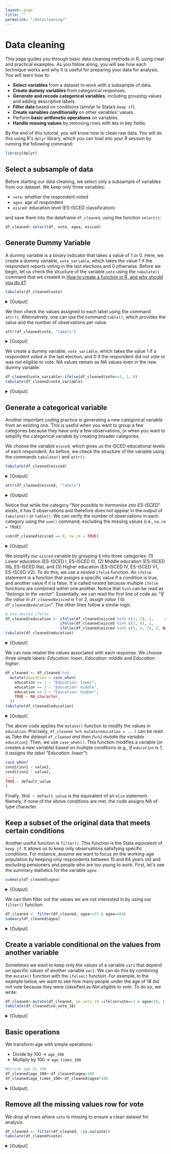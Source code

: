 ```yaml
---
layout: page
title: ""
permalink: "/datacleaning/"
---
```


# Data cleaning

This page guides you through basic data cleaning methods in R, using clear and practical examples. As you follow along, you will see how each technique works and why it is useful for preparing your data for analysis. You will learn how to:

- **Select variables** from a dataset to work with a subsample of data.
- **Create dummy variables** from categorical responses.  
- **Generate and recode categorical variables**, including grouping values and adding descriptive labels.  
- **Filter data** based on conditions (similar to Stata’s `keep if`).  
- **Create variables conditionally** on other variables' values.  
- Perform **basic arithmetic operations** on variables.  
- **Handle missing values** by removing rows with `NA`s in key fields.  

By the end of this tutorial, you will know how to clean raw data. You will do this using R's `dplyr` library, which you can load into your R session by running the following command:
```r
library(dplyr)
```
## Select a subsample of data
Before starting our data cleaning, we select only a subsample of variables from our dataset. We keep only three variables:

- `vote`: whether the respondent voted  
- `agea`: age of respondent  
- `eisced`: education level (ES-ISCED classification)

and save them into the dataframe `df_cleaned`, using the function `select()`:

```r
df_cleaned<-select(df, vote, agea, eisced)
```

## Generate Dummy Variable
A dummy variable is a binary indicator that takes a value of 1 or 0. Here, we create a dummy variable, `vote_variable`, which takes the value 1 if the respondent reports voting in the last elections and 0 otherwise. Before we begin, let us check the structure of the variable `vote` using the `tabulate()` command that we created in [How to create a function in R, and why should you do it?](https://gubellom.github.io/functions/):


```r
tabulate(df_cleaned$vote)
```
<details>
  <summary>[Output]</summary>
  <pre>
              Response Frequency Percentage Cumulative
1                  Yes     30815      69.42      69.42
2                   No      9417      21.22      90.64
3 Not eligible to vote      3687       8.31      98.95
4              Refusal       250       0.56      99.51
5           Don't know       209       0.47      99.98
6            No answer         9       0.02     100.00
7                Total     44387     100.00         NA
  </pre>
</details>

We then check the values assigned to each label using the command `attr()`. Alternatively, one can use the command `table()`, which provides the value and the number of observations per value.

```r
attr(df_cleaned$vote, "labels")
```

<details>
  <summary>[Output]</summary>
  <pre>
                 Yes                   No Not eligible to vote              Refusal 
                   1                    2                    3                   NA 
          Don't know            No answer 
                  NA                   NA
  </pre>
</details>

We create a dummy variable, `vote_variable`, which takes the value 1 if a respondent voted in the last election, and 0 if the respondent did not vote or was not eligible to vote. NA values remain as NA values even in the new dummy variable.

```r
df_cleaned$vote_variable<-ifelse(df_cleaned$vote==1, 1, 0)
tabulate(df_cleaned$vote_variable)
```
<details>
  <summary>[Output]</summary>
  <pre>
  Response Frequency Percentage Cumulative
1        0     13104      29.52      29.52
2        1     30815      69.42      98.94
3       NA       468       1.05      99.99
4    Total     44387      99.99         NA
  </pre>
</details>

## Generate a categorical variable
Another important coding practice is generating a new categorical variable from an existing one. This is useful when you want to group a few categories because they have only a few observations, or when you want to simplify the categorical variable by creating broader categories.

We choose the variable `eisced`, which gives us the ISCED educational levels of each respondent. As before, we check the structure of the variable using the commands `tabulate()` and `attr()`.

```r
tabulate(df_cleaned$eisced)
```
<details>
  <summary>[Output]</summary>
  <pre>
                                              Response Frequency Percentage Cumulative
1               ES-ISCED I , less than lower secondary      3861       8.70       8.70
2                         ES-ISCED II, lower secondary      7388      16.64      25.34
3            ES-ISCED IIIb, lower tier upper secondary      7163      16.14      41.48
4            ES-ISCED IIIa, upper tier upper secondary      8720      19.65      61.13
5         ES-ISCED IV, advanced vocational, sub-degree      6265      14.11      75.24
6      ES-ISCED V1, lower tertiary education, BA level      4760      10.72      85.96
7  ES-ISCED V2, higher tertiary education, >= MA level      6013      13.55      99.51
8                                                Other        88       0.20      99.71
9                                              Refusal        82       0.18      99.89
10                                          Don't know        39       0.09      99.98
11                                           No answer         8       0.02     100.00
12                                               Total     44387     100.00         NA
  </pre>
</details>


```r
attr(df_cleaned$eisced, "labels")
```
<details>
  <summary>[Output]</summary>
  <pre>
            Not possible to harmonise into ES-ISCED 
                                                  0 
             ES-ISCED I , less than lower secondary 
                                                  1 
                       ES-ISCED II, lower secondary 
                                                  2 
          ES-ISCED IIIb, lower tier upper secondary 
                                                  3 
          ES-ISCED IIIa, upper tier upper secondary 
                                                  4 
       ES-ISCED IV, advanced vocational, sub-degree 
                                                  5 
    ES-ISCED V1, lower tertiary education, BA level 
                                                  6 
ES-ISCED V2, higher tertiary education, >= MA level 
                                                  7 
                                              Other 
                                                 55 
                                            Refusal 
                                                 NA 
                                         Don't know 
                                                 NA 
                                          No answer 
                                                 NA 
  </pre>
</details>

Notice that while the category "*Not possible to harmonise into ES-ISCED*" exists, it has 0 observations and therefore does not appear in the output of `tabulate()` or `table()`. We can verify the number of observations in each category using the `sum()` command, escluding the missing values (i.e., `na.rm = TRUE`):

```r
sum(df_cleaned$eisced == 0, na.rm = TRUE)
```
<details>
  <summary>[Output]</summary>
  <pre>
[1] 0
  </pre>
</details>

We simplify our `eisced` variable by grouping it into three categories: (1) Lower education (ES-ISCED I, ES-ISCED II), (2) Middle education (ES-ISCED IIIb, ES-ISCED IIIa), and (3) Higher education (ES-ISCED IV, ES-ISCED V1, ES-ISCED V2). To do this, we use a *nested* `ifelse` function. An `ifelse` statement is a function that assigns a specific value if a condition is true, and another value if it is false. It is called *nested* because multiple `ifelse` functions are combined within one another. Notice that `%in%` can be read as "*belongs to the vector*". Essentially, we can read the first line of code as: "*If the value in `df_cleaned$eisced` is 1 or 2, assign value 1 to `df_cleaned$education`*". The other lines follow a similar logic.

```r
# Use nested ifelse
df_cleaned$education <- ifelse(df_cleaned$eisced %in% c(1, 2), 1,     # If the value in df_cleaned$eisced takes value 1 or 2, assign value 1 to df_cleaned$education
                        ifelse(df_cleaned$eisced %in% c(3, 4), 2,
                        ifelse(df_cleaned$eisced %in% c(5, 6, 7), 3, NA)))
tabulate(df_cleaned$education)
```
<details>
  <summary>[Output]</summary>
  <pre>
  Response Frequency Percentage Cumulative
1        1     11249      25.34      25.34
2        2     15883      35.78      61.12
3        3     17038      38.39      99.51
4       NA       217       0.49     100.00
5    Total     44387     100.00         NA
  </pre>
</details>

We can now relabel the values associated with each response. We choose three simple labels: *Education: lower*, *Education: middle* and *Education: higher*. 
  
```r
df_cleaned <- df_cleaned %>%
  mutate(education = case_when(
    education == 1 ~ "Education: lower",
    education == 2 ~ "Education: middle",
    education == 3 ~ "Education: higher",
    TRUE ~ NA_character_
  ))
tabulate(df_cleaned$education)
```
<details>
  <summary>[Output]</summary>
  <pre>
           Response Frequency Percentage Cumulative
1 Education: higher     17038      38.39      38.39
2 Education: middle     15883      35.78      74.17
3  Education: lower     11249      25.34      99.51
4                NA       217       0.49     100.00
5             Total     44387     100.00         NA
  </pre>
</details>

The above code applies the `mutate()` function to modify the values in `education`. Precisely, `df_cleaned %>% mutate(education = ...)` can be read as *Take the dataset `df_cleaned` and then (`%>%`) mutate the variable `education`)*. Then, we use `case_when()`. This function modifies a variable (or creates a new variable) based on multiple conditions (e.g., *If `education` is 1, it assigns the label "Education: lower"*):

```r
case_when(
condition1 ~ value1,
condition2 ~ value2,
...,
TRUE ~ default_value  
)
```
Finally, `TRUE ~ default_value` is the equivalent of an `else` statement. Namely, if none of the above conditions are met, the code assigns NA of type character.


## Keep a subset of the original data that meets certain conditions

Another useful function is `filter()`. This function is the Stata equivalent of `keep if`. It allows us to keep only observations satisfying specific conditions. For instance, assume we want to focus on the working-age population by keeping only respondents between 15 and 64 years old and excluding pensioners and people who are too young to work. First, let's see the summary statistics for the variable `agea`:

```r
summary(df_cleaned$agea)
```

<details>
  <summary>[Output]</summary>
  <pre>
Min. 1st Qu.  Median    Mean 3rd Qu.    Max.    NA's 
15.00   34.00   49.00   49.14   64.00  100.00     155 
  </pre>
</details>

We can then filter out the values we are not interested in by using our `filter()` function:

```r
df_cleaned <- filter(df_cleaned, agea>=15 & agea<=64)
summary(df_cleaned$agea)
```
<details>
  <summary>[Output]</summary>
  <pre>
Min. 1st Qu.  Median    Mean 3rd Qu.    Max. 
15.00   30.00   42.00   41.42   53.00   64.00 
  </pre>
</details>

## Create a variable conditional on the values from another variable

Sometimes we want to keep only the values of a variable `var1` that depend on specific values of another variable `var2`. We can do this by combining the `mutate()` function with the `ifelse()` function. For example, in the example below, we want to see how many people under the age of 18 did not vote because they were classified as *Not eligible to vote*. To do so, we write:

```r
df_cleaned<-mutate(df_cleaned, no_vote_18 =ifelse(vote==3 & agea<18, 1, 0))
tabulate(df_cleaned$no_vote_18)
```

<details>
  <summary>[Output]</summary>
  <pre>
  Response Frequency Percentage Cumulative
1        0     32493      96.67      96.67
2        1      1119       3.33     100.00
3     <NA>         2       0.01     100.01
4    Total     33614     100.01         NA
  </pre>
</details>
  
## Basic operations

We transform age with simple operations:

- Divide by 100 → `age_100`  
- Multiply by 100 → `age_times_100`  


```r
#Divide age by 100
df_cleaned$age_100<-df_cleaned$agea/100
df_cleaned$age_times_100<-df_cleaned$agea*100
```

<details>
  <summary>[Output]</summary>
  <pre>
summary(df_cleaned$age_100)
Min. 1st Qu.  Median    Mean 3rd Qu.    Max. 
0.1500  0.3000  0.4300  0.4196  0.5400  0.6500 

summary(df_cleaned$age_times_100)
Min. 1st Qu.  Median    Mean 3rd Qu.    Max. 
1500    3000    4300    4196    5400    6500 
  </pre>
</details>

## Remove all the missing values row for vote

We drop all rows where `vote` is missing to ensure a clean dataset for analysis.

```r
df_cleaned <- filter(df_cleaned, !is.na(vote))
tabulate(df_cleaned$vote)
```


<details>
  <summary>[Output]</summary>
  <pre>
              Response Frequency Percentage Cumulative
1                  Yes     22766      66.16      66.16
2                   No      7786      22.63      88.79
3 Not eligible to vote      3504      10.18      98.97
4              Refusal       188       0.55      99.52
5           Don't know       159       0.46      99.98
6            No answer         5       0.01      99.99
7                Total     34408      99.99         NA
  </pre>
</details>

